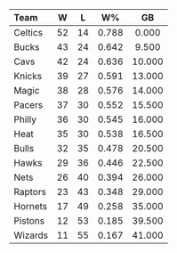 | Team                             |  W  |  L  |  W%   |   GB   |
|:---------------------------------|:---:|:---:|:-----:|:------:|
| [](/r/bostonceltics) Celtics     | 52  | 14  | 0.788 | 0.000  |
| [](/r/mkebucks) Bucks            | 43  | 24  | 0.642 | 9.500  |
| [](/r/clevelandcavs) Cavs        | 42  | 24  | 0.636 | 10.000 |
| [](/r/nyknicks) Knicks           | 39  | 27  | 0.591 | 13.000 |
| [](/r/orlandomagic) Magic        | 38  | 28  | 0.576 | 14.000 |
| [](/r/pacers) Pacers             | 37  | 30  | 0.552 | 15.500 |
| [](/r/sixers) Philly             | 36  | 30  | 0.545 | 16.000 |
| [](/r/heat) Heat                 | 35  | 30  | 0.538 | 16.500 |
| [](/r/chicagobulls) Bulls        | 32  | 35  | 0.478 | 20.500 |
| [](/r/atlantahawks) Hawks        | 29  | 36  | 0.446 | 22.500 |
| [](/r/gonets) Nets               | 26  | 40  | 0.394 | 26.000 |
| [](/r/torontoraptors) Raptors    | 23  | 43  | 0.348 | 29.000 |
| [](/r/charlottehornets) Hornets  | 17  | 49  | 0.258 | 35.000 |
| [](/r/detroitpistons) Pistons    | 12  | 53  | 0.185 | 39.500 |
| [](/r/washingtonwizards) Wizards | 11  | 55  | 0.167 | 41.000 |